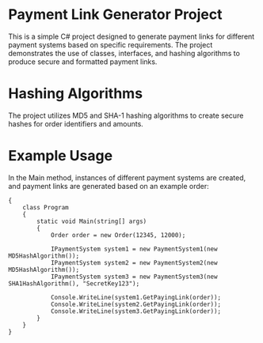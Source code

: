 # Payment Link Generator Project

This is a simple C# project designed to generate payment links 
for different payment systems based on specific requirements. 
The project demonstrates the use of classes, interfaces, 
and hashing algorithms to produce secure and formatted payment links.

# Hashing Algorithms

The project utilizes MD5 and SHA-1 hashing algorithms to create secure 
hashes for order identifiers and amounts.

# Example Usage
In the Main method, instances of different payment systems are created, 
and payment links are generated based on an example order:

```namespace PaymentLinkGenerator
{
    class Program
    {
        static void Main(string[] args)
        {
            Order order = new Order(12345, 12000);

            IPaymentSystem system1 = new PaymentSystem1(new MD5HashAlgorithm());
            IPaymentSystem system2 = new PaymentSystem2(new MD5HashAlgorithm());
            IPaymentSystem system3 = new PaymentSystem3(new SHA1HashAlgorithm(), "SecretKey123");

            Console.WriteLine(system1.GetPayingLink(order));
            Console.WriteLine(system2.GetPayingLink(order));
            Console.WriteLine(system3.GetPayingLink(order));
        }
    }
}
